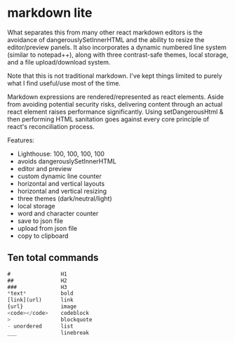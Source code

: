 # markdown lite

What separates this from many other react markdown editors is the avoidance of dangerouslySetInnerHTML and the ability to resize the editor/preview panels. It also incorporates a dynamic numbered line system (similar to notepad++), along with three contrast-safe themes, local storage, and a file upload/download system.

Note that this is not traditional markdown. I've kept things limited to purely what I find useful/use most of the time.

Markdown expressions are rendered/represented as react elements. Aside from avoiding potential security risks, delivering content through an actual react element raises performance significantly. Using setDangerousHtml & then performing HTML sanitation goes against every core principle of react's reconciliation process.

Features:

- Lighthouse: 100, 100, 100, 100
- avoids dangerouslySetInnerHTML
- editor and preview
- custom dynamic line counter
- horizontal and vertical layouts
- horizontal and vertical resizing
- three themes (dark/neutral/light)
- local storage
- word and character counter
- save to json file
- upload from json file
- copy to clipboard

## Ten total commands

```javascript
#                H1
##               H2
###              H3
*text*           bold
[link](url)      link
{url}            image
<code></code>    codeblock
>                blockquote
- unordered      list
___              linebreak
```
